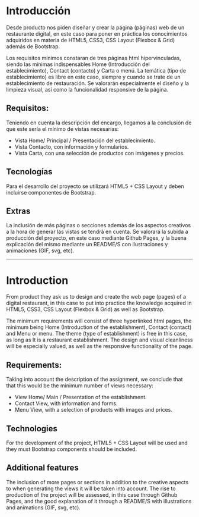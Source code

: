 <h1>Introducción</h1>

<p>Desde producto nos piden diseñar y crear la página (páginas) web de un
restaurante digital, en este caso para poner en práctica los conocimientos adquiridos
en materia de HTML5, CSS3, CSS Layout (Flexbox & Grid) además de Bootstrap.</p>

<p>Los requisitos mínimos constaran de tres páginas html hipervinculadas,
siendo las mínimas indispensables Home (Introducción del establecimiento),
Contact (contacto) y Carta o menú.
La temática (tipo de establecimiento) es libre en este caso, siempre y cuando
se trate de un establecimiento de restauración.
Se valorarán especialmente el diseño y la limpieza visual, así como la
funcionalidad responsive de la página.</p>

<h2>Requisitos:</h2>
<p>Teniendo en cuenta la descripción del encargo, llegamos a la conclusión de
que este sería el mínimo de vistas necesarias:

- Vista Home/ Principal / Presentación del establecimiento.
- Vista Contacto, con información y formularios.
- Vista Carta, con una selección de productos con imágenes y precios.</p>

<h2>Tecnologías</h2>
<p>Para el desarrollo del proyecto se utilizará HTML5 + CSS Layout y deben
incluirse componentes de Bootstrap.</p>

<h2>Extras</h2>
<p>La inclusión de más páginas o secciones además de los aspectos creativos a
la hora de generar las vistas se tendrá en cuenta.
Se valorará la subida a producción del proyecto, en este caso mediante
Github Pages, y la buena explicación del mismo mediante un README/S con
ilustraciones y animaciones (GIF, svg, etc).</p>

-------------------------------------------------------------------------------------------------------------------------------------------------------------------------------------------------------------

<h1>Introduction</h1>

<p>From product they ask us to design and create the web page (pages) of a
digital restaurant, in this case to put into practice the knowledge acquired
in HTML5, CSS3, CSS Layout (Flexbox & Grid) as well as Bootstrap.</p>

<p>The minimum requirements will consist of three hyperlinked html pages,
the minimum being Home (Introduction of the establishment),
Contact (contact) and Menu or menu.
The theme (type of establishment) is free in this case, as long as
It is a restaurant establishment.
The design and visual cleanliness will be especially valued, as well as the
responsive functionality of the page.</p>

<h2>Requirements:</h2>
<p>Taking into account the description of the assignment, we conclude that
that this would be the minimum number of views necessary:

- View Home/ Main / Presentation of the establishment.
- Contact View, with information and forms.
- Menu View, with a selection of products with images and prices.</p>

<h2>Technologies</h2>
<p>For the development of the project, HTML5 + CSS Layout will be used and they must
Bootstrap components should be included.</p>

<h2>Additional features</h2>
<p>The inclusion of more pages or sections in addition to the creative aspects to
when generating the views it will be taken into account.
The rise to production of the project will be assessed, in this case through
Github Pages, and the good explanation of it through a README/S with
illustrations and animations (GIF, svg, etc).</p>